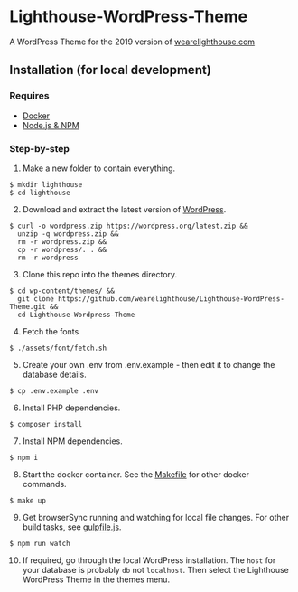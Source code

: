 # Lighthouse-WordPress-Theme

A WordPress Theme for the 2019 version of [wearelighthouse.com](https://wearelighthouse.com/)


## Installation (for local development)

### Requires

- [Docker](https://www.docker.com/get-started)
- [Node.js & NPM](https://nodejs.org/en/)


### Step-by-step

1. Make a new folder to contain everything.
```
$ mkdir lighthouse
$ cd lighthouse
```

2. Download and extract the latest version of [WordPress](https://wordpress.org/download/).
```
$ curl -o wordpress.zip https://wordpress.org/latest.zip &&
  unzip -q wordpress.zip &&
  rm -r wordpress.zip &&
  cp -r wordpress/. . &&
  rm -r wordpress
```

3. Clone this repo into the themes directory.
```
$ cd wp-content/themes/ &&
  git clone https://github.com/wearelighthouse/Lighthouse-WordPress-Theme.git &&
  cd Lighthouse-Wordpress-Theme
```

4. Fetch the fonts
```
$ ./assets/font/fetch.sh
```

5. Create your own .env from .env.example - then edit it to change the database details.
```
$ cp .env.example .env
```

6. Install PHP dependencies.
```
$ composer install
```

7. Install NPM dependencies.
```
$ npm i
```

8. Start the docker container. See the [Makefile](/Makefile) for other docker commands.
```
$ make up
```

9. Get browserSync running and watching for local file changes. For other build tasks, see [gulpfile.js](/gulpfile.js).
```
$ npm run watch
```

10. If required, go through the local WordPress installation. The `host` for your database is probably `db` not `localhost`. Then select the Lighthouse WordPress Theme in the themes menu.
